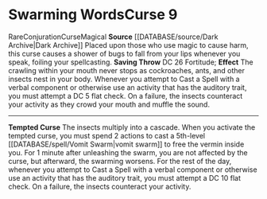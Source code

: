 ﻿---
id: '36'
level: '9'
name: Swarming Words
rarity: Rare
saving_throw: DC 26 Fortitude
school: Conjuration
source: '[[DATABASE/source/Dark Archive|Dark Archive]]'
trait:
- '[[DATABASE/trait/Conjuration|Conjuration]]'
- '[[DATABASE/trait/Curse|Curse]]'
- '[[DATABASE/trait/Magical|Magical]]'
- '[[DATABASE/trait/Rare|Rare]]'
type: Curse

---
# Swarming Words<span class="item-type">Curse 9</span>

<span class="trait-rare item-trait">Rare</span><span class="item-trait">Conjuration</span><span class="item-trait">Curse</span><span class="item-trait">Magical</span>
**Source** [[DATABASE/source/Dark Archive|Dark Archive]]
Placed upon those who use magic to cause harm, this curse causes a shower of bugs to fall from your lips whenever you speak, foiling your spellcasting.
**Saving Throw** DC 26 Fortitude; **Effect** The crawling within your mouth never stops as cockroaches, ants, and other insects nest in your body. Whenever you attempt to Cast a Spell with a verbal component or otherwise use an activity that has the auditory trait, you must attempt a DC 5 flat check. On a failure, the insects counteract your activity as they crowd your mouth and muffle the sound.

---
**Tempted Curse** The insects multiply into a cascade. When you activate the tempted curse, you must spend 2 actions to cast a 5th-level [[DATABASE/spell/Vomit Swarm|vomit swarm]] to free the vermin inside you. For 1 minute after unleashing the swarm, you are not affected by the curse, but afterward, the swarming worsens. For the rest of the day, whenever you attempt to Cast a Spell with a verbal component or otherwise use an activity that has the auditory trait, you must attempt a DC 10 flat check. On a failure, the insects counteract your activity.